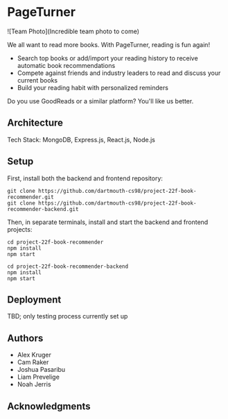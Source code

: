 # PageTurner

![Team Photo](Incredible team photo to come)

We all want to read more books. With PageTurner, reading is fun again!

* Search top books or add/import your reading history to receive automatic book recommendations
* Compete against friends and industry leaders to read and discuss your current books
* Build your reading habit with personalized reminders

Do you use GoodReads or a similar platform? You'll like us better.

## Architecture

Tech Stack: MongoDB, Express.js, React.js, Node.js

## Setup

First, install both the backend and frontend repository:
```
git clone https://github.com/dartmouth-cs98/project-22f-book-recommender.git
git clone https://github.com/dartmouth-cs98/project-22f-book-recommender-backend.git
```

Then, in separate terminals, install and start the backend and frontend projects:
```
cd project-22f-book-recommender
npm install
npm start
```
```
cd project-22f-book-recommender-backend
npm install
npm start
```

## Deployment

TBD; only testing process currently set up

## Authors

* Alex Kruger
* Cam Raker
* Joshua Pasaribu
* Liam Prevelige
* Noah Jerris

## Acknowledgments
